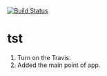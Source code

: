 [![Build Status](https://travis-ci.org/rainbowCN/tst.svg?branch=master)](https://travis-ci.org/rainbowCN/tst)

tst
===

1. Turn on the Travis.
2. Added the main point of app.